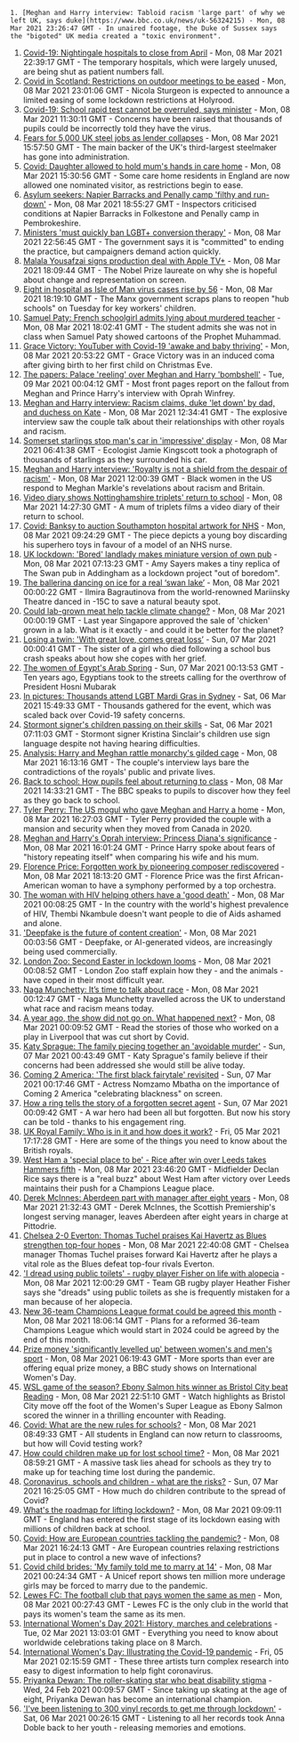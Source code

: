 
    1. [Meghan and Harry interview: Tabloid racism 'large part' of why we left UK, says duke](https://www.bbc.co.uk/news/uk-56324215) - Mon, 08 Mar 2021 23:26:47 GMT - In unaired footage, the Duke of Sussex says the "bigoted" UK media created a "toxic environment".
1. [Covid-19: Nightingale hospitals to close from April](https://www.bbc.co.uk/news/health-56327214) - Mon, 08 Mar 2021 22:39:17 GMT - The temporary hospitals, which were largely unused, are being shut as patient numbers fall.
1. [Covid in Scotland: Restrictions on outdoor meetings to be eased](https://www.bbc.co.uk/news/uk-scotland-56321402) - Mon, 08 Mar 2021 23:01:06 GMT - Nicola Sturgeon is expected to announce a limited easing of some lockdown restrictions at Holyrood.
1. [Covid-19: School rapid test cannot be overruled, says minister](https://www.bbc.co.uk/news/health-56321537) - Mon, 08 Mar 2021 11:30:11 GMT - Concerns have been raised that thousands of pupils could be incorrectly told they have the virus.
1. [Fears for 5,000 UK steel jobs as lender collapses](https://www.bbc.co.uk/news/business-56320416) - Mon, 08 Mar 2021 15:57:50 GMT - The main backer of the UK's third-largest steelmaker has gone into administration.
1. [Covid: Daughter allowed to hold mum's hands in care home](https://www.bbc.co.uk/news/uk-56318843) - Mon, 08 Mar 2021 15:30:56 GMT - Some care home residents in England are now allowed one nominated visitor, as restrictions begin to ease.
1. [Asylum seekers: Napier Barracks and Penally camp 'filthy and run-down'](https://www.bbc.co.uk/news/uk-england-kent-56325360) - Mon, 08 Mar 2021 18:55:27 GMT - Inspectors criticised conditions at Napier Barracks in Folkestone and Penally camp in Pembrokeshire.
1. [Ministers 'must quickly ban LGBT+ conversion therapy'](https://www.bbc.co.uk/news/uk-politics-56284422) - Mon, 08 Mar 2021 22:56:45 GMT - The government says it is "committed" to ending the practice, but campaigners demand action quickly.
1. [Malala Yousafzai signs production deal with Apple TV+](https://www.bbc.co.uk/news/world-56316463) - Mon, 08 Mar 2021 18:09:44 GMT - The Nobel Prize laureate on why she is hopeful about change and representation on screen.
1. [Eight in hospital as Isle of Man virus cases rise by 56](https://www.bbc.co.uk/news/world-europe-isle-of-man-56327651) - Mon, 08 Mar 2021 18:19:10 GMT - The Manx government scraps plans to reopen "hub schools" on Tuesday for key workers' children.
1. [Samuel Paty: French schoolgirl admits lying about murdered teacher](https://www.bbc.co.uk/news/world-europe-56325254) - Mon, 08 Mar 2021 18:02:41 GMT - The student admits she was not in class when Samuel Paty showed cartoons of the Prophet Muhammad.
1. [Grace Victory: YouTuber with Covid-19 'awake and baby thriving'](https://www.bbc.co.uk/news/uk-england-beds-bucks-herts-56326411) - Mon, 08 Mar 2021 20:53:22 GMT - Grace Victory was in an induced coma after giving birth to her first child on Christmas Eve.
1. [The papers: Palace 'reeling' over Meghan and Harry 'bombshell'](https://www.bbc.co.uk/news/blogs-the-papers-56328870) - Tue, 09 Mar 2021 00:04:12 GMT - Most front pages report on the fallout from Meghan and Prince Harry's interview with Oprah Winfrey.
1. [Meghan and Harry interview: Racism claims, duke 'let down' by dad, and duchess on Kate](https://www.bbc.co.uk/news/uk-56316659) - Mon, 08 Mar 2021 12:34:41 GMT - The explosive interview saw the couple talk about their relationships with other royals and racism.
1. [Somerset starlings stop man's car in 'impressive' display](https://www.bbc.co.uk/news/uk-england-somerset-56313026) - Mon, 08 Mar 2021 06:41:38 GMT - Ecologist Jamie Kingscott took a photograph of thousands of starlings as they surrounded his car.
1. [Meghan and Harry interview: 'Royalty is not a shield from the despair of racism'](https://www.bbc.co.uk/news/world-us-canada-56320101) - Mon, 08 Mar 2021 12:00:39 GMT - Black women in the US respond to Meghan Markle's revelations about racism and Britain.
1. [Video diary shows Nottinghamshire triplets' return to school](https://www.bbc.co.uk/news/uk-england-nottinghamshire-56324013) - Mon, 08 Mar 2021 14:27:30 GMT - A mum of triplets films a video diary of their return to school.
1. [Covid: Banksy to auction Southampton hospital artwork for NHS](https://www.bbc.co.uk/news/uk-england-hampshire-56319474) - Mon, 08 Mar 2021 09:24:29 GMT - The piece depicts a young boy discarding his superhero toys in favour of a model of an NHS nurse.
1. [UK lockdown: 'Bored' landlady makes miniature version of own pub](https://www.bbc.co.uk/news/uk-england-leeds-56308002) - Mon, 08 Mar 2021 07:13:23 GMT - Amy Sayers makes a tiny replica of The Swan pub in Addingham as a lockdown project "out of boredom".
1. [The ballerina dancing on ice for a real ‘swan lake’](https://www.bbc.co.uk/news/world-europe-56300514) - Mon, 08 Mar 2021 00:00:22 GMT - Ilmira Bagrautinova from the world-renowned Mariinsky Theatre danced in -15C to save a natural beauty spot.
1. [Could lab-grown meat help tackle climate change?](https://www.bbc.co.uk/news/science-environment-56294169) - Mon, 08 Mar 2021 00:00:19 GMT - Last year Singapore approved the sale of 'chicken' grown in a lab. What is it exactly - and could it be better for the planet?
1. [Losing a twin: 'With great love, comes great loss’](https://www.bbc.co.uk/news/uk-northern-ireland-56264812) - Sun, 07 Mar 2021 00:00:41 GMT - The sister of a girl who died following a school bus crash speaks about how she copes with her grief.
1. [The women of Egypt's Arab Spring](https://www.bbc.co.uk/news/stories-56195248) - Sun, 07 Mar 2021 00:13:53 GMT - Ten years ago, Egyptians took to the streets calling for the overthrow of President Hosni Mubarak
1. [In pictures: Thousands attend LGBT Mardi Gras in Sydney](https://www.bbc.co.uk/news/world-australia-56307356) - Sat, 06 Mar 2021 15:49:33 GMT - Thousands gathered for the event, which was scaled back over Covid-19 safety concerns.
1. [Stormont signer's children passing on their skills](https://www.bbc.co.uk/news/uk-northern-ireland-56266968) - Sat, 06 Mar 2021 07:11:03 GMT - Stormont signer Kristina Sinclair's children use sign language despite not having hearing difficulties.
1. [Analysis: Harry and Meghan rattle monarchy's gilded cage](https://www.bbc.co.uk/news/uk-56326048) - Mon, 08 Mar 2021 16:13:16 GMT - The couple's interview lays bare the contradictions of the royals' public and private lives.
1. [Back to school: How pupils feel about returning to class](https://www.bbc.co.uk/news/uk-england-suffolk-56321188) - Mon, 08 Mar 2021 14:33:21 GMT - The BBC speaks to pupils to discover how they feel as they go back to school.
1. [Tyler Perry: The US mogul who gave Meghan and Harry a home](https://www.bbc.co.uk/news/world-us-canada-56320290) - Mon, 08 Mar 2021 16:27:03 GMT - Tyler Perry provided the couple with a mansion and security when they moved from Canada in 2020.
1. [Meghan and Harry's Oprah interview: Princess Diana's significance](https://www.bbc.co.uk/news/newsbeat-49905596) - Mon, 08 Mar 2021 16:01:24 GMT - Prince Harry spoke about fears of "history repeating itself" when comparing his wife and his mum.
1. [Florence Price: Forgotten work by pioneering composer rediscovered](https://www.bbc.co.uk/news/entertainment-arts-56322440) - Mon, 08 Mar 2021 18:13:20 GMT - Florence Price was the first African-American woman to have a symphony performed by a top orchestra.
1. [The woman with HIV helping others have a 'good death'](https://www.bbc.co.uk/news/stories-56282751) - Mon, 08 Mar 2021 00:08:25 GMT - In the country with the world's highest prevalence of HIV, Thembi Nkambule doesn't want people to die of Aids ashamed and alone.
1. ['Deepfake is the future of content creation'](https://www.bbc.co.uk/news/business-56278411) - Mon, 08 Mar 2021 00:03:56 GMT - Deepfake, or AI-generated videos, are increasingly being used commercially.
1. [London Zoo: Second Easter in lockdown looms](https://www.bbc.co.uk/news/uk-england-london-56217098) - Mon, 08 Mar 2021 00:08:52 GMT - London Zoo staff explain how they - and the animals - have coped in their most difficult year.
1. [Naga Munchetty: It’s time to talk about race](https://www.bbc.co.uk/news/stories-56253480) - Mon, 08 Mar 2021 00:12:47 GMT - Naga Munchetty travelled across the UK to understand what race and racism means today.
1. [A year ago, the show did not go on. What happened next?](https://www.bbc.co.uk/news/entertainment-arts-56153030) - Mon, 08 Mar 2021 00:09:52 GMT - Read the stories of those who worked on a play in Liverpool that was cut short by Covid.
1. [Katy Sprague: The family piecing together an 'avoidable murder'](https://www.bbc.co.uk/news/uk-england-cambridgeshire-56216488) - Sun, 07 Mar 2021 00:43:49 GMT - Katy Sprague's family believe if their concerns had been addressed she would still be alive today.
1. [Coming 2 America: 'The first black fairytale' revisited](https://www.bbc.co.uk/news/entertainment-arts-56281904) - Sun, 07 Mar 2021 00:17:46 GMT - Actress Nomzamo Mbatha on the importance of Coming 2 America "celebrating blackness" on screen.
1. [How a ring tells the story of a forgotten secret agent](https://www.bbc.co.uk/news/stories-56215177) - Sun, 07 Mar 2021 00:09:42 GMT - A war hero had been all but forgotten. But now his story can be told - thanks to his engagement ring.
1. [UK Royal Family: Who is in it and how does it work?](https://www.bbc.co.uk/news/uk-56201331) - Fri, 05 Mar 2021 17:17:28 GMT - Here are some of the things you need to know about the British royals.
1. [West Ham a 'special place to be' - Rice after win over Leeds takes Hammers fifth](https://www.bbc.co.uk/sport/football/56234684) - Mon, 08 Mar 2021 23:46:20 GMT - Midfielder Declan Rice says there is a "real buzz" about West Ham after victory over Leeds maintains their push for a Champions League place.
1. [Derek McInnes: Aberdeen part with manager after eight years](https://www.bbc.co.uk/sport/football/55951677) - Mon, 08 Mar 2021 21:32:43 GMT - Derek McInnes, the Scottish Premiership's longest serving manager, leaves Aberdeen after eight years in charge at Pittodrie.
1. [Chelsea 2-0 Everton: Thomas Tuchel praises Kai Havertz as Blues strengthen top-four hopes](https://www.bbc.co.uk/sport/football/56234678) - Mon, 08 Mar 2021 22:40:08 GMT - Chelsea manager Thomas Tuchel praises forward Kai Havertz after he plays a vital role as the Blues defeat top-four rivals Everton.
1. ['I dread using public toilets' - rugby player Fisher on life with alopecia](https://www.bbc.co.uk/sport/rugby-union/56311912) - Mon, 08 Mar 2021 12:00:29 GMT - Team GB rugby player Heather Fisher says she "dreads" using public toilets as she is frequently mistaken for a man because of her alopecia.
1. [New 36-team Champions League format could be agreed this month](https://www.bbc.co.uk/sport/football/56325695) - Mon, 08 Mar 2021 18:06:14 GMT - Plans for a reformed 36-team Champions League which would start in 2024 could be agreed by the end of this month.
1. [Prize money 'significantly levelled up' between women's and men's sport](https://www.bbc.co.uk/sport/56184881) - Mon, 08 Mar 2021 06:19:43 GMT - More sports than ever are offering equal prize money, a BBC study shows on International Women's Day.
1. [WSL game of the season? Ebony Salmon hits winner as Bristol City beat Reading](https://www.bbc.co.uk/sport/av/football/56329080) - Mon, 08 Mar 2021 22:51:10 GMT - Watch highlights as Bristol City move off the foot of the Women's Super League as Ebony Salmon scored the winner in a thrilling encounter with Reading.
1. [Covid: What are the new rules for schools?](https://www.bbc.co.uk/news/education-51643556) - Mon, 08 Mar 2021 08:49:33 GMT - All students in England can now return to classrooms, but how will Covid testing work?
1. [How could children make up for lost school time?](https://www.bbc.co.uk/news/explainers-55938837) - Mon, 08 Mar 2021 08:59:21 GMT - A massive task lies ahead for schools as they try to make up for teaching time lost during the pandemic.
1. [Coronavirus, schools and children - what are the risks?](https://www.bbc.co.uk/news/health-52003804) - Sun, 07 Mar 2021 16:25:05 GMT - How much do children contribute to the spread of Covid?
1. [What's the roadmap for lifting lockdown?](https://www.bbc.co.uk/news/explainers-52530518) - Mon, 08 Mar 2021 09:09:11 GMT - England has entered the first stage of its lockdown easing with millions of children back at school.
1. [Covid: How are European countries tackling the pandemic?](https://www.bbc.co.uk/news/explainers-53640249) - Mon, 08 Mar 2021 16:24:13 GMT - Are European countries relaxing restrictions put in place to control a new wave of infections?
1. [Covid child brides: 'My family told me to marry at 14'](https://www.bbc.co.uk/news/world-56292247) - Mon, 08 Mar 2021 00:24:34 GMT - A Unicef report shows ten million more underage girls may be forced to marry due to the pandemic.
1. [Lewes FC: The football club that pays women the same as men](https://www.bbc.co.uk/news/newsbeat-56281664) - Mon, 08 Mar 2021 00:27:43 GMT - Lewes FC is the only club in the world that pays its women's team the same as its men.
1. [International Women's Day 2021: History, marches and celebrations](https://www.bbc.co.uk/news/world-56169219) - Tue, 02 Mar 2021 13:03:01 GMT - Everything you need to know about worldwide celebrations taking place on 8 March.
1. [International Women's Day: Illustrating the Covid-19 pandemic](https://www.bbc.co.uk/news/in-pictures-56152069) - Fri, 05 Mar 2021 02:15:59 GMT - These three artists turn complex research into easy to digest information to help fight coronavirus.
1. [Priyanka Dewan: The roller-skating star who beat disability stigma](https://www.bbc.co.uk/news/world-asia-india-56080312) - Wed, 24 Feb 2021 00:09:57 GMT - Since taking up skating at the age of eight, Priyanka Dewan has become an international champion.
1. ['I've been listening to 300 vinyl records to get me through lockdown'](https://www.bbc.co.uk/news/stories-56187737) - Sat, 06 Mar 2021 00:26:15 GMT - Listening to all her records took Anna Doble back to her youth - releasing memories and emotions.

